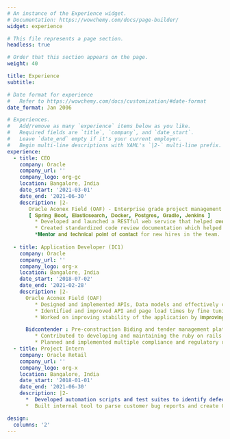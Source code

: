 ```yaml
---
# An instance of the Experience widget.
# Documentation: https://wowchemy.com/docs/page-builder/
widget: experience

# This file represents a page section.
headless: true

# Order that this section appears on the page.
weight: 40

title: Experience
subtitle:

# Date format for experience
#   Refer to https://wowchemy.com/docs/customization/#date-format
date_format: Jan 2006

# Experiences.
#   Add/remove as many `experience` items below as you like.
#   Required fields are `title`, `company`, and `date_start`.
#   Leave `date_end` empty if it's your current employer.
#   Begin multi-line descriptions with YAML's `|2-` multi-line prefix.
experience:
  - title: CEO
    company: Oracle
    company_url: ''
    company_logo: org-gc
    location: Bangalore, India
    date_start: '2021-03-01'
    date_end: '2021-06-30'
    description: |2- 
       Oracle Aconex Field (OAF) - Enterprise grade project management web application
       [ 𝐒𝐩𝐫𝐢𝐧𝐠 𝐁𝐨𝐨𝐭, 𝐄𝐥𝐚𝐬𝐭𝐢𝐜𝐬𝐞𝐚𝐫𝐜𝐡, 𝐃𝐨𝐜𝐤𝐞𝐫, 𝐏𝐨𝐬𝐭𝐠𝐫𝐞𝐬, 𝐆𝐫𝐚𝐝𝐥𝐞, 𝐉𝐞𝐧𝐤𝐢𝐧𝐬 ]
         * Developed and launched a RESTful web service that helped 𝐨𝐯𝐞𝐫𝐜𝐨𝐦𝐞 𝐜𝐨𝐦𝐩𝐞𝐭𝐢𝐭𝐢𝐨𝐧 𝐢𝐧 𝐭𝐡𝐞 𝐔𝐒 𝐦𝐚𝐫𝐤𝐞𝐭.
         * Created standardized code review documentation which helped streamline the process and 𝐫𝐞𝐝𝐮𝐜𝐞𝐝 𝐫𝐞𝐯𝐢𝐞𝐰 𝐭𝐢𝐦𝐞 𝐛𝐲 𝟒𝟎%. 
         *𝐌𝐞𝐧𝐭𝐨𝐫 𝐚𝐧𝐝 𝐭𝐞𝐜𝐡𝐧𝐢𝐜𝐚𝐥 𝐩𝐨𝐢𝐧𝐭 𝐨𝐟 𝐜𝐨𝐧𝐭𝐚𝐜𝐭 for new hires in the team.
        
  - title: Application Developer (IC1)
    company: Oracle
    company_url: ''
    company_logo: org-x
    location: Bangalore, India
    date_start: '2018-07-02'
    date_end: '2021-02-28'
    description: |2-
      Oracle Aconex Field (OAF)
         * Designed and implemented APIs, Data models and effectively collaborated with UI developers, UX designers and product managers, keeping in mind the 𝐞𝐧𝐝-𝐮𝐬𝐞𝐫 𝐞𝐱𝐩𝐞𝐫𝐢𝐞𝐧𝐜𝐞.
         * Identified and improved API and page load times by fine tuning entity relations and API contracts
         * Worked on improving stability of the application by 𝐢𝐦𝐩𝐫𝐨𝐯𝐢𝐧𝐠 𝐜𝐨𝐝𝐞 𝐜𝐨𝐯𝐞𝐫𝐚𝐠𝐞 𝐛𝐲 𝟑𝟎% through Junit tests.

      Bidcontender : Pre-construction Biding and tender management platform | [ 𝐑𝐮𝐛𝐲 𝐨𝐧 𝐫𝐚𝐢𝐥𝐬 𝐚𝐧𝐝 𝐀𝐖𝐒 (𝐄𝐂𝟐, 𝐒𝟑, 𝐑𝐃𝐒, 𝐒𝐐𝐒) ]
         * Contributed to developing and maintaining the ruby on rails web application through it’s end-of-life phase.
         * Planned and implemented multiple compliance and regulatory requirements for different components like 𝐮𝐬𝐞𝐫 𝐩𝐚𝐬𝐬𝐰𝐨𝐫𝐝 𝐮𝐩𝐠𝐫𝐚𝐝𝐞 𝐚𝐧𝐝 𝐫𝐨𝐭𝐚𝐭𝐢𝐨𝐧, 𝐬𝐮𝐛𝐬𝐜𝐫𝐢𝐩𝐭𝐢𝐨𝐧𝐬 𝐚𝐧𝐝 𝐛𝐚𝐬𝐢𝐜 𝐚𝐜𝐜𝐞𝐬𝐬𝐢𝐛𝐢𝐥𝐢𝐭𝐲 𝐟𝐨𝐫 𝟔𝟓𝐤+ 𝐚𝐜𝐭𝐢𝐯𝐞 𝐮𝐬𝐞𝐫𝐬.
  - title: Project Intern
    company: Oracle Retail
    company_url: ''
    company_logo: org-x
    location: Bangalore, India
    date_start: '2018-01-01'
    date_end: '2021-06-30'
    description: |2-
      *  Developed automation scripts and test suites to identify defects and bottlenecks which ensured product stability and performance, 𝐓𝐞𝐜𝐡𝐧𝐨𝐥𝐨𝐠𝐢𝐞𝐬 : 𝐎𝐩𝐞𝐧𝐒𝐜𝐫𝐢𝐩𝐭 𝐚𝐮𝐭𝐨𝐦𝐚𝐭𝐢𝐨𝐧, 𝐣𝐚𝐯𝐚, 𝐒𝐕𝐍.
      *  Built internal tool to parse customer bug reports and create CSV test data bank, saving teams’ 𝟐𝟓+ 𝐩𝐞𝐫𝐬𝐨𝐧 𝐡𝐨𝐮𝐫𝐬 𝐩𝐞𝐫 𝐰𝐞𝐞𝐤

design:
  columns: '2'
---
```

